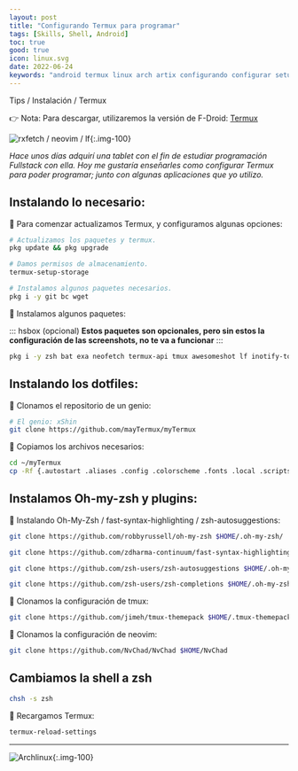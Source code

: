 ```yaml
---
layout: post
title: "Configurando Termux para programar"
tags: [Skills, Shell, Android]
toc: true
good: true
icon: linux.svg
date: 2022-06-24
keywords: "android termux linux arch artix configurando configurar setup programar programming hub fullstack developer learning how to ide IDE myTermux ohmyzsh zsh bat cat cava ncmpcpp mpd mpc mpv firefox develop developing programando tablet samsung xiaomi tab galaxy"
---
```


Tips / Instalación / Termux

👉 Nota: Para descargar, utilizaremos la versión de F-Droid: [Termux](https://f-droid.org/en/packages/com.termux/)

![rxfetch / neovim / lf](https://i.imgur.com/ckR0M3E.png){:.img-100}

<div class="p-list">

<i>Hace unos días adquirí una tablet con el fin de estudiar programación Fullstack con ella. Hoy me gustaría enseñarles como configurar Termux para poder programar; junto con algunas aplicaciones que yo utilizo.</i>

## Instalando lo necesario:

🔅 Para comenzar actualizamos Termux, y configuramos algunas opciones:

~~~ bash
# Actualizamos los paquetes y termux.
pkg update && pkg upgrade

# Damos permisos de almacenamiento.
termux-setup-storage

# Instalamos algunos paquetes necesarios.
pkg i -y git bc wget
~~~

🔅 Instalamos algunos paquetes:

::: hsbox (opcional)
__Estos paquetes son opcionales, pero sin estos la configuración de las screenshots, no te va a funcionar__
:::

~~~ bash
pkg i -y zsh bat exa neofetch termux-api tmux awesomeshot lf inotify-tools neovim 
~~~
</div>

## Instalando los dotfiles:

<div class="p-list">
🔅 Clonamos el repositorio de un genio: 

~~~ bash
# El genio: xShin
git clone https://github.com/mayTermux/myTermux
~~~

🔅 Copiamos los archivos necesarios:

~~~ bash
cd ~/myTermux
cp -Rf {.autostart .aliases .config .colorscheme .fonts .local .scripts .termux .tmux.conf .zshrc .oh-my-zsh} ~/
~~~
</div>

## Instalamos Oh-my-zsh y plugins:

<div class="p-list">
🔅 Instalando Oh-My-Zsh / fast-syntax-highlighting / zsh-autosuggestions:

~~~ bash
git clone https://github.com/robbyrussell/oh-my-zsh $HOME/.oh-my-zsh/

git clone https://github.com/zdharma-continuum/fast-syntax-highlighting $HOME/.oh-my-zsh/custom/plugins/fast-syntax-highlighting

git clone https://github.com/zsh-users/zsh-autosuggestions $HOME/.oh-my-zsh/custom/plugins/zsh-autosuggestions

git clone https://github.com/zsh-users/zsh-completions $HOME/.oh-my-zsh/custom/plugins/zsh-completions
~~~

🔅 Clonamos la configuración de tmux:

~~~ bash
git clone https://github.com/jimeh/tmux-themepack $HOME/.tmux-themepack
~~~

🔅 Clonamos la configuración de neovim: 

~~~ bash
git clone https://github.com/NvChad/NvChad $HOME/NvChad
~~~
</div>

## Cambiamos la shell a zsh

~~~ bash
chsh -s zsh
~~~

🔅 Recargamos Termux:

~~~ bash
termux-reload-settings
~~~

---

![Archlinux](https://i.imgur.com/s7VpkKA.png){:.img-100}